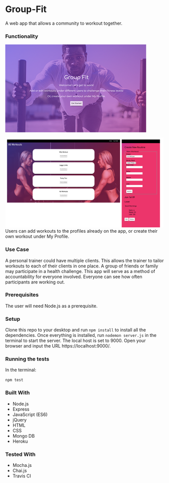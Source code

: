 # Group-Fit
A web app that allows a community to workout together.

### Functionality
![Home Page](public/assets/hp_ss.png "Home Page")

![Screens](public/assets/full_screens.png "Workout List, and creating a new workout")
Users can add workouts to the profiles already on the app, or create their own workout under My Profile.

### Use Case
A personal trainer could have multiple clients. This allows the trainer to tailor workouts to each of their clients in one place.
A group of friends or family may participate in a health challenge. This app will serve as a method of accountability
for everyone involved. Everyone can see how often participants are working out.

### Prerequisites

The user will need Node.js as a prerequisite.


### Setup
Clone this repo to your desktop and run `npm install` to install all the dependencies. Once everything is installed, run `nodemon server.js`
in the terminal to start the server. The local host is set to 9000. Open your browser and input the URL https://localhost:9000/.

### Running the tests
In the terminal:

 `npm test`
  
### Built With
- Node.js
- Express
- JavaScript (ES6)
- jQuery
- HTML
- CSS
- Mongo DB
- Heroku

### Tested With
- Mocha.js
- Chai.js
- Travis CI
